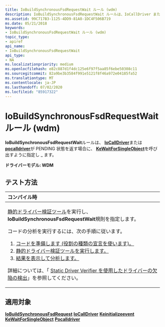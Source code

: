 ```yaml
---
title: IoBuildSynchronousFsdRequestWait ルール (wdm)
description: IoBuildSynchronousFsdRequestWait ルールは、IoCallDriver または PoCallDriver が PENDING 状態を返す場合に、KeWaitForSingleObject を呼び出すように指定し \_ ます。
ms.assetid: 99C717B3-1125-4DD9-81A8-1DC4F506B719
ms.date: 05/21/2018
keywords:
- IoBuildSynchronousFsdRequestWait ルール (wdm)
topic_type:
- apiref
api_name:
- IoBuildSynchronousFsdRequestWait
api_type:
- NA
ms.localizationpriority: medium
ms.openlocfilehash: e82c887d1f4dc125e6f97f5aa85f6ebe50308c11
ms.sourcegitcommit: 82a9be3b3584f991e5121f8f46a972e04185fa52
ms.translationtype: MT
ms.contentlocale: ja-JP
ms.lasthandoff: 07/02/2020
ms.locfileid: "85917322"
---
```

# <a name="iobuildsynchronousfsdrequestwait-rule-wdm"></a>IoBuildSynchronousFsdRequestWait ルール (wdm)


**IoBuildSynchronousFsdRequestWait**ルールは、 [**IoCallDriver**](https://docs.microsoft.com/windows-hardware/drivers/ddi/wdm/nf-wdm-iocalldriver)または[**pocalldriver**](https://docs.microsoft.com/windows-hardware/drivers/ddi/ntifs/nf-ntifs-pocalldriver)が PENDING 状態を返す場合に、 [**KeWaitForSingleObject**](https://docs.microsoft.com/windows-hardware/drivers/ddi/wdm/nf-wdm-kewaitforsingleobject)を呼び出すように指定し \_ ます。

**ドライバーモデル: WDM**

<a name="how-to-test"></a>テスト方法
-----------

<table>
<colgroup>
<col width="100%" />
</colgroup>
<thead>
<tr class="header">
<th align="left">コンパイル時</th>
</tr>
</thead>
<tbody>
<tr class="odd">
<td align="left"><p><a href="https://docs.microsoft.com/windows-hardware/drivers/devtest/static-driver-verifier" data-raw-source="[Static Driver Verifier](https://docs.microsoft.com/windows-hardware/drivers/devtest/static-driver-verifier)">静的ドライバー検証ツール</a>を実行し、 <strong>IoBuildSynchronousFsdRequestWait</strong>規則を指定します。</p>
コードの分析を実行するには、次の手順に従います。
<ol>
<li><a href="https://docs.microsoft.com/windows-hardware/drivers/devtest/using-static-driver-verifier-to-find-defects-in-drivers#preparing-your-source-code" data-raw-source="[Prepare your code (use role type declarations).](https://docs.microsoft.com/windows-hardware/drivers/devtest/using-static-driver-verifier-to-find-defects-in-drivers#preparing-your-source-code)">コードを準備します (役割の種類の宣言を使います)。</a></li>
<li><a href="https://docs.microsoft.com/windows-hardware/drivers/devtest/using-static-driver-verifier-to-find-defects-in-drivers#running-static-driver-verifier" data-raw-source="[Run Static Driver Verifier.](https://docs.microsoft.com/windows-hardware/drivers/devtest/using-static-driver-verifier-to-find-defects-in-drivers#running-static-driver-verifier)">静的ドライバー検証ツールを実行します。</a></li>
<li><a href="https://docs.microsoft.com/windows-hardware/drivers/devtest/using-static-driver-verifier-to-find-defects-in-drivers#viewing-and-analyzing-the-results" data-raw-source="[View and analyze the results.](https://docs.microsoft.com/windows-hardware/drivers/devtest/using-static-driver-verifier-to-find-defects-in-drivers#viewing-and-analyzing-the-results)">結果を表示して分析します。</a></li>
</ol>
<p>詳細については、「 <a href="https://docs.microsoft.com/windows-hardware/drivers/devtest/using-static-driver-verifier-to-find-defects-in-drivers" data-raw-source="[Using Static Driver Verifier to Find Defects in Drivers](https://docs.microsoft.com/windows-hardware/drivers/devtest/using-static-driver-verifier-to-find-defects-in-drivers)">Static Driver Verifier を使用したドライバーの欠陥の検出</a>」を参照してください。</p></td>
</tr>
</tbody>
</table>

<a name="applies-to"></a>適用対象
----------

[**IoBuildSynchronousFsdRequest**](https://docs.microsoft.com/windows-hardware/drivers/ddi/wdm/nf-wdm-iobuildsynchronousfsdrequest) 
[**IoCallDriver**](https://docs.microsoft.com/windows-hardware/drivers/ddi/wdm/nf-wdm-iocalldriver) 
[**Keinitializeevent**](https://docs.microsoft.com/windows-hardware/drivers/ddi/wdm/nf-wdm-keinitializeevent) 
[**KeWaitForSingleObject**](https://docs.microsoft.com/windows-hardware/drivers/ddi/wdm/nf-wdm-kewaitforsingleobject) 
[**Pocalldriver**](https://docs.microsoft.com/windows-hardware/drivers/ddi/ntifs/nf-ntifs-pocalldriver)
 

 






